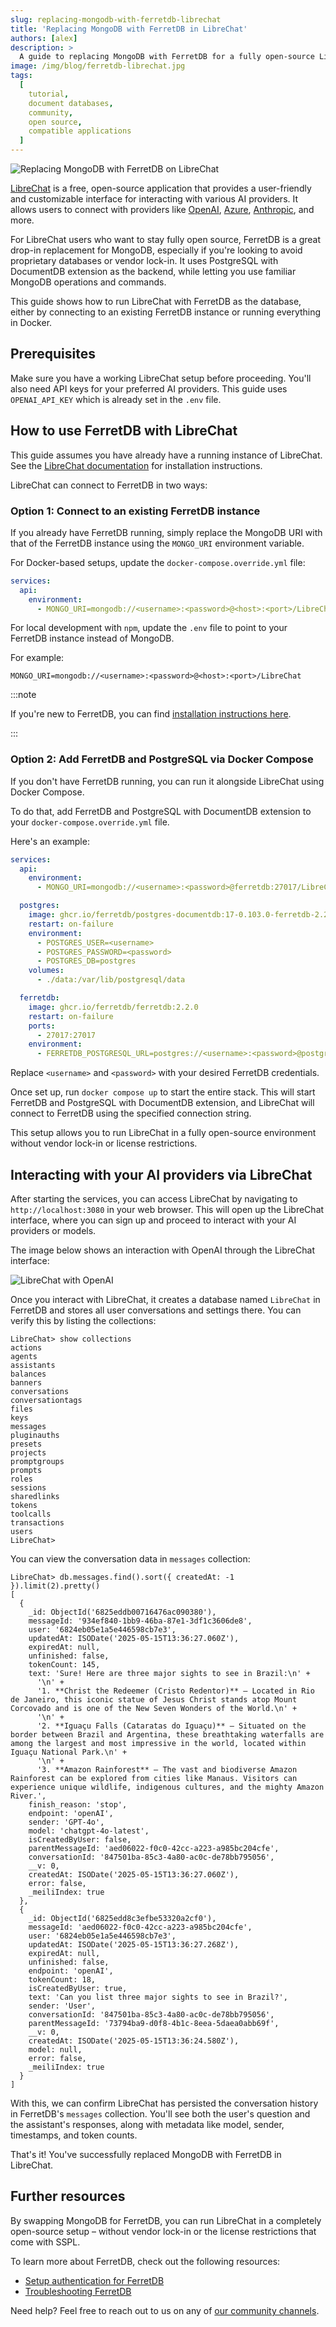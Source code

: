 ```yaml
---
slug: replacing-mongodb-with-ferretdb-librechat
title: 'Replacing MongoDB with FerretDB in LibreChat'
authors: [alex]
description: >
  A guide to replacing MongoDB with FerretDB for a fully open-source LibreChat setup.
image: /img/blog/ferretdb-librechat.jpg
tags:
  [
    tutorial,
    document databases,
    community,
    open source,
    compatible applications
  ]
---
```


![Replacing MongoDB with FerretDB on LibreChat](/img/blog/ferretdb-librechat.jpg)

[LibreChat](https://www.librechat.ai/) is a free, open-source application that provides a user-friendly and customizable interface for interacting with various AI providers.
It allows users to connect with providers like [OpenAI](https://openai.com/), [Azure](https://azure.microsoft.com/), [Anthropic](https://www.anthropic.com/), and more.

For LibreChat users who want to stay fully open source, FerretDB is a great drop-in replacement for MongoDB,
especially if you're looking to avoid proprietary databases or vendor lock-in.
It uses PostgreSQL with DocumentDB extension as the backend, while letting you use familiar MongoDB operations and commands.

This guide shows how to run LibreChat with FerretDB as the database, either by connecting to an existing FerretDB instance or running everything in Docker.

<!--truncate-->

## Prerequisites

Make sure you have a working LibreChat setup before proceeding.
You'll also need API keys for your preferred AI providers.
This guide uses `OPENAI_API_KEY` which is already set in the `.env` file.

## How to use FerretDB with LibreChat

This guide assumes you have already have a running instance of LibreChat.
See the [LibreChat documentation](https://www.librechat.ai/docs/quick_start/local_setup) for installation instructions.

LibreChat can connect to FerretDB in two ways:

### Option 1: Connect to an existing FerretDB instance

If you already have FerretDB running, simply replace the MongoDB URI with that of the FerretDB instance using the `MONGO_URI` environment variable.

For Docker-based setups, update the `docker-compose.override.yml` file:

```yaml
services:
  api:
    environment:
      - MONGO_URI=mongodb://<username>:<password>@<host>:<port>/LibreChat
```

For local development with `npm`, update the `.env` file to point to your FerretDB instance instead of MongoDB.

For example:

```text
MONGO_URI=mongodb://<username>:<password>@<host>:<port>/LibreChat
```

:::note

If you're new to FerretDB, you can find [installation instructions here](https://docs.ferretdb.io/installation/ferretdb/).

:::

### Option 2: Add FerretDB and PostgreSQL via Docker Compose

If you don't have FerretDB running, you can run it alongside LibreChat using Docker Compose.

To do that, add FerretDB and PostgreSQL with DocumentDB extension to your `docker-compose.override.yml` file.

Here's an example:

```yaml
services:
  api:
    environment:
      - MONGO_URI=mongodb://<username>:<password>@ferretdb:27017/LibreChat

  postgres:
    image: ghcr.io/ferretdb/postgres-documentdb:17-0.103.0-ferretdb-2.2.0
    restart: on-failure
    environment:
      - POSTGRES_USER=<username>
      - POSTGRES_PASSWORD=<password>
      - POSTGRES_DB=postgres
    volumes:
      - ./data:/var/lib/postgresql/data

  ferretdb:
    image: ghcr.io/ferretdb/ferretdb:2.2.0
    restart: on-failure
    ports:
      - 27017:27017
    environment:
      - FERRETDB_POSTGRESQL_URL=postgres://<username>:<password>@postgres:5432/postgres
```

Replace `<username>` and `<password>` with your desired FerretDB credentials.

Once set up, run `docker compose up` to start the entire stack.
This will start FerretDB and PostgreSQL with DocumentDB extension, and LibreChat will connect to FerretDB using the specified connection string.

This setup allows you to run LibreChat in a fully open-source environment without vendor lock-in or license restrictions.

## Interacting with your AI providers via LibreChat

After starting the services, you can access LibreChat by navigating to `http://localhost:3080` in your web browser.
This will open up the LibreChat interface, where you can sign up and proceed to interact with your AI providers or models.

The image below shows an interaction with OpenAI through the LibreChat interface:

![LibreChat with OpenAI](/img/blog/librechat-interface.jpg)

Once you interact with LibreChat, it creates a database named `LibreChat` in FerretDB and stores all user conversations and settings there.
You can verify this by listing the collections:

```text
LibreChat> show collections
actions
agents
assistants
balances
banners
conversations
conversationtags
files
keys
messages
pluginauths
presets
projects
promptgroups
prompts
roles
sessions
sharedlinks
tokens
toolcalls
transactions
users
LibreChat>
```

You can view the conversation data in `messages` collection:

```text
LibreChat> db.messages.find().sort({ createdAt: -1 }).limit(2).pretty()
[
  {
    _id: ObjectId('6825eddb00716476ac090380'),
    messageId: '934ef840-1bb9-46ba-87e1-3df1c3606de8',
    user: '6824eb05e1a5e446598cb7e3',
    updatedAt: ISODate('2025-05-15T13:36:27.060Z'),
    expiredAt: null,
    unfinished: false,
    tokenCount: 145,
    text: 'Sure! Here are three major sights to see in Brazil:\n' +
      '\n' +
      '1. **Christ the Redeemer (Cristo Redentor)** – Located in Rio de Janeiro, this iconic statue of Jesus Christ stands atop Mount Corcovado and is one of the New Seven Wonders of the World.\n' +
      '\n' +
      '2. **Iguaçu Falls (Cataratas do Iguaçu)** – Situated on the border between Brazil and Argentina, these breathtaking waterfalls are among the largest and most impressive in the world, located within Iguaçu National Park.\n' +
      '\n' +
      '3. **Amazon Rainforest** – The vast and biodiverse Amazon Rainforest can be explored from cities like Manaus. Visitors can experience unique wildlife, indigenous cultures, and the mighty Amazon River.',
    finish_reason: 'stop',
    endpoint: 'openAI',
    sender: 'GPT-4o',
    model: 'chatgpt-4o-latest',
    isCreatedByUser: false,
    parentMessageId: 'aed06022-f0c0-42cc-a223-a985bc204cfe',
    conversationId: '847501ba-85c3-4a80-ac0c-de78bb795056',
    __v: 0,
    createdAt: ISODate('2025-05-15T13:36:27.060Z'),
    error: false,
    _meiliIndex: true
  },
  {
    _id: ObjectId('6825edd8c3efbe53320a2cf0'),
    messageId: 'aed06022-f0c0-42cc-a223-a985bc204cfe',
    user: '6824eb05e1a5e446598cb7e3',
    updatedAt: ISODate('2025-05-15T13:36:27.268Z'),
    expiredAt: null,
    unfinished: false,
    endpoint: 'openAI',
    tokenCount: 18,
    isCreatedByUser: true,
    text: 'Can you list three major sights to see in Brazil?',
    sender: 'User',
    conversationId: '847501ba-85c3-4a80-ac0c-de78bb795056',
    parentMessageId: '73794ba9-d0f8-4b1c-8eea-5daea0abb69f',
    __v: 0,
    createdAt: ISODate('2025-05-15T13:36:24.580Z'),
    model: null,
    error: false,
    _meiliIndex: true
  }
]
```

With this, we can confirm LibreChat has persisted the conversation history in FerretDB's `messages` collection.
You'll see both the user's question and the assistant's responses, along with metadata like model, sender, timestamps, and token counts.

That's it!
You've successfully replaced MongoDB with FerretDB in LibreChat.

## Further resources

By swapping MongoDB for FerretDB, you can run LibreChat in a completely open-source setup – without vendor lock-in or the license restrictions that come with SSPL.

To learn more about FerretDB, check out the following resources:

- [Setup authentication for FerretDB](https://docs.ferretdb.io/security/auth/)
- [Troubleshooting FerretDB](https://docs.ferretdb.io/troubleshooting/)

Need help?
Feel free to reach out to us on any of [our community channels](https://docs.ferretdb.io/#community).
